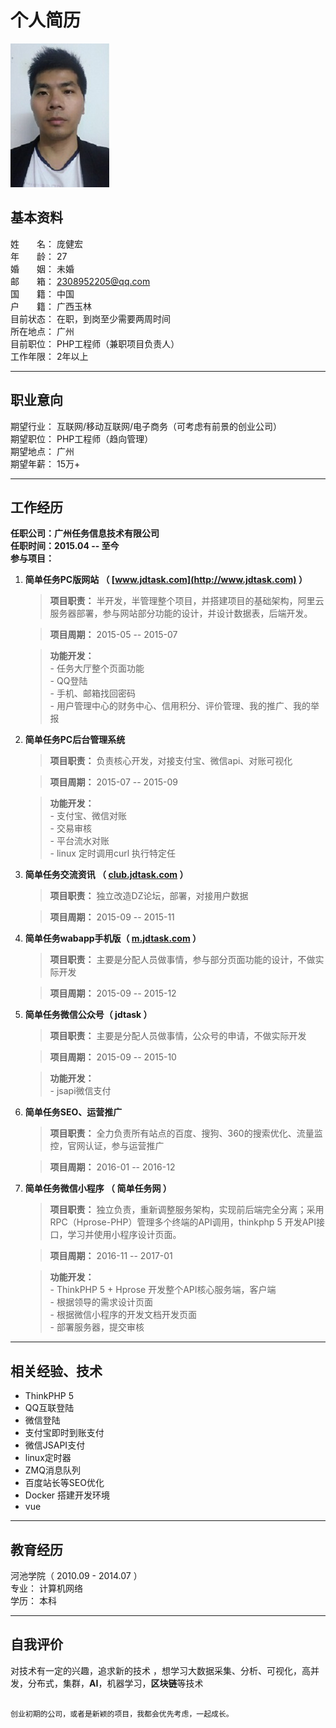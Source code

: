 
# 个人简历

![我的头像](https://github.com/Hongic/Resume/raw/master/image/3.png)

## 基本资料 
姓　　名： 	庞健宏  
年　　龄： 	27 	  
婚　　姻： 	未婚   
邮　　箱：   2308952205@qq.com   
国　　籍： 	中国    
户　　籍： 	广西玉林    
目前状态： 	在职，到岗至少需要两周时间  
所在地点： 	广州     
目前职位： 	PHP工程师（兼职项目负责人） 	    
工作年限：   2年以上

---

## 职业意向 
期望行业： 	互联网/移动互联网/电子商务（可考虑有前景的创业公司）    
期望职位： 	PHP工程师（趋向管理）   
期望地点： 	广州    
期望年薪： 	15万+   

---

## 工作经历 
**任职公司：广州任务信息技术有限公司**      
**任职时间：2015.04 -- 至今**       
**参与项目：**    

1. **简单任务PC版网站  （ [www.jdtask.com](http://www.jdtask.com) ）**   
    
    > **项目职责：** 半开发，半管理整个项目，并搭建项目的基础架构，阿里云服务器部署，参与网站部分功能的设计，并设计数据表，后端开发。    

    > **项目周期：**
    2015-05 -- 2015-07  

    > **功能开发：**    
        - 任务大厅整个页面功能  
        - QQ登陆    
        - 手机、邮箱找回密码    
        - 用户管理中心的财务中心、信用积分、评价管理、我的推广、我的举报


2. **简单任务PC后台管理系统** 

    > **项目职责：**
    负责核心开发，对接支付宝、微信api、对账可视化
    
    > **项目周期：** 
    2015-07 -- 2015-09 

    > **功能开发：**    
        - 支付宝、微信对账  
        - 交易审核  
        - 平台流水对账  
        - linux 定时调用curl 执行特定任

3. **简单任务交流资讯 （ [club.jdtask.com](http://club.jdtask.com) ）** 

    > **项目职责：**
    独立改造DZ论坛，部署，对接用户数据
    
    > **项目周期：** 
    2015-09 -- 2015-11 


4. **简单任务wabapp手机版（ [m.jdtask.com](http://m.jdtask.com) ）**   

    > **项目职责：**
    主要是分配人员做事情，参与部分页面功能的设计，不做实际开发

    > **项目周期：** 
    2015-09 -- 2015-12
    
    
5. **简单任务微信公众号（ jdtask ）**   

    > **项目职责：**
    主要是分配人员做事情，公众号的申请，不做实际开发

    > **项目周期：** 
    2015-09 -- 2015-10
    
    > **功能开发：**    
        - jsapi微信支付
    

6. **简单任务SEO、运营推广**   

    > **项目职责：**
    全力负责所有站点的百度、搜狗、360的搜索优化、流量监控，官网认证，参与运营推广

    > **项目周期：** 
    2016-01 -- 2016-12
    

7. **简单任务微信小程序 （ 简单任务网 ）** 

    > **项目职责：**
    独立负责，重新调整服务架构，实现前后端完全分离；采用RPC（Hprose-PHP）管理多个终端的API调用，thinkphp 5 开发API接口，学习并使用小程序设计页面。
    
    > **项目周期：** 
    2016-11 -- 2017-01

    > **功能开发：**    
        - ThinkPHP 5 + Hprose 开发整个API核心服务端，客户端     
        - 根据领导的需求设计页面    
        - 根据微信小程序的开发文档开发页面  
        - 部署服务器，提交审核

----------

## 相关经验、技术
* ThinkPHP 5
* QQ互联登陆
* 微信登陆
* 支付宝即时到账支付
* 微信JSAPI支付
* linux定时器
* ZMQ消息队列
* 百度站长等SEO优化 
* Docker 搭建开发环境
* vue

----------

## 教育经历 
河池学院（ 2010.09 - 2014.07 ）     
专业： 	计算机网络 	    
学历： 	本科 	    

----------

## 自我评价 
对技术有一定的兴趣，追求新的技术 ，想学习大数据采集、分析、可视化，高并发，分布式，集群，**AI**，机器学习，**区块链**等技术 
 

```

创业初期的公司，或者是新颖的项目，我都会优先考虑，一起成长。

```

